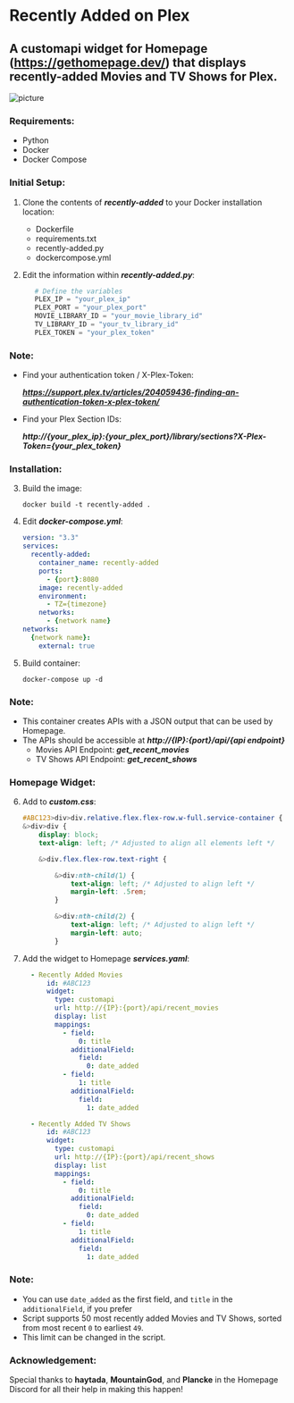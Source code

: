 # Recently Added on Plex

## A customapi widget for Homepage (https://gethomepage.dev/) that displays recently-added Movies and TV Shows for Plex.

![picture](https://i.imgur.com/umopaWL.png)

### Requirements:
 - Python
 - Docker
 - Docker Compose

### Initial Setup:
1. Clone the contents of _**recently-added**_ to your Docker installation location:
    - Dockerfile
    - requirements.txt
    - recently-added.py
    - dockercompose.yml

2. Edit the information within _**recently-added.py**_:

    ```python
       # Define the variables
       PLEX_IP = "your_plex_ip"
       PLEX_PORT = "your_plex_port"
       MOVIE_LIBRARY_ID = "your_movie_library_id"
       TV_LIBRARY_ID = "your_tv_library_id"
       PLEX_TOKEN = "your_plex_token"
### Note: 
  - Find your authentication token / X-Plex-Token:

    _**https://support.plex.tv/articles/204059436-finding-an-authentication-token-x-plex-token/**_

  - Find your Plex Section IDs: 

    _**http://{your_plex_ip}:{your_plex_port}/library/sections?X-Plex-Token={your_plex_token}**_

### Installation:
3. Build the image:

   <code>docker build -t recently-added .</code>

4. Edit _**docker-compose.yml**_:

    ```yaml
    version: "3.3"
    services:
      recently-added:
        container_name: recently-added
        ports:
          - {port}:8080
        image: recently-added
        environment:
          - TZ={timezone}
        networks:
          - {network name}
    networks:
      {network name}:
        external: true
5. Build container:

   <code>docker-compose up -d</code>

### Note:
- This container creates APIs with a JSON output that can be used by Homepage.
- The APIs should be accessible at _**http://{IP}:{port}/api/{api endpoint}**_
   - Movies API Endpoint: _**get_recent_movies**_
   - TV Shows API Endpoint: _**get_recent_shows**_

### Homepage Widget:
6. Add to _**custom.css**_:

    ```css 
    #ABC123>div>div.relative.flex.flex-row.w-full.service-container {
    &>div>div {
        display: block;
        text-align: left; /* Adjusted to align all elements left */

        &>div.flex.flex-row.text-right {

            &>div:nth-child(1) {
                text-align: left; /* Adjusted to align left */
                margin-left: .5rem;
            }

            &>div:nth-child(2) {
                text-align: left; /* Adjusted to align left */
                margin-left: auto;
            }
7. Add the widget to Homepage _**services.yaml**_:

    ```yaml
      - Recently Added Movies
          id: #ABC123
          widget:
            type: customapi
            url: http://{IP}:{port}/api/recent_movies
            display: list
            mappings:
              - field:
                  0: title
                additionalField:
                  field:
                    0: date_added
              - field:
                  1: title
                additionalField:
                  field:
                    1: date_added

      - Recently Added TV Shows
          id: #ABC123
          widget:
            type: customapi
            url: http://{IP}:{port}/api/recent_shows
            display: list
            mappings:
              - field:
                  0: title
                additionalField:
                  field:
                    0: date_added
              - field:
                  1: title
                additionalField:
                  field:
                    1: date_added
### Note:
  - You can use <code>date_added</code> as the first field, and <code>title</code> in the <code>additionalField</code>, if you prefer
  - Script supports 50 most recently added Movies and TV Shows, sorted from most recent <code>0</code> to earliest <code>49</code>.
  - This limit can be changed in the script.

### Acknowledgement:
Special thanks to **haytada**, **MountainGod**, and **Plancke** in the Homepage Discord for all their help in making this happen! 